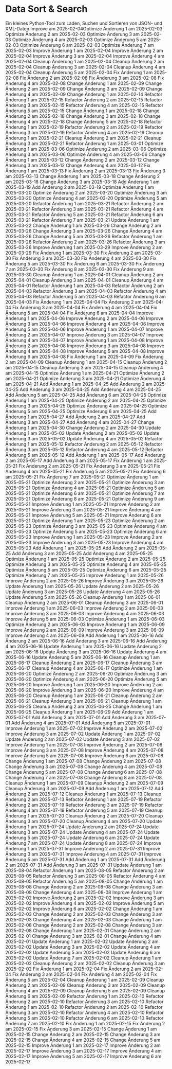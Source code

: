 # Data Sort & Search

Ein kleines Python-Tool zum Laden, Suchen und Sortieren von JSON- und XML-Daten.Improve am 2025-02-04Optimize Änderung 1 am 2025-02-03
Optimize Änderung 2 am 2025-02-03
Optimize Änderung 3 am 2025-02-03
Optimize Änderung 4 am 2025-02-03
Optimize Änderung 5 am 2025-02-03
Optimize Änderung 6 am 2025-02-03
Optimize Änderung 7 am 2025-02-03
Improve Änderung 1 am 2025-02-04
Improve Änderung 2 am 2025-02-04
Improve Änderung 3 am 2025-02-04
Improve Änderung 4 am 2025-02-04
Cleanup Änderung 1 am 2025-02-04
Cleanup Änderung 2 am 2025-02-04
Cleanup Änderung 3 am 2025-02-04
Cleanup Änderung 4 am 2025-02-04
Cleanup Änderung 5 am 2025-02-04
Fix Änderung 1 am 2025-02-08
Fix Änderung 2 am 2025-02-08
Fix Änderung 3 am 2025-02-08
Fix Änderung 4 am 2025-02-08
Change Änderung 1 am 2025-02-09
Change Änderung 2 am 2025-02-09
Change Änderung 3 am 2025-02-09
Change Änderung 4 am 2025-02-09
Change Änderung 1 am 2025-02-14
Refactor Änderung 1 am 2025-02-15
Refactor Änderung 2 am 2025-02-15
Refactor Änderung 3 am 2025-02-15
Refactor Änderung 4 am 2025-02-15
Refactor Änderung 5 am 2025-02-15
Change Änderung 1 am 2025-02-18
Change Änderung 2 am 2025-02-18
Change Änderung 3 am 2025-02-18
Change Änderung 4 am 2025-02-18
Change Änderung 5 am 2025-02-18
Refactor Änderung 1 am 2025-02-19
Refactor Änderung 2 am 2025-02-19
Refactor Änderung 3 am 2025-02-19
Refactor Änderung 4 am 2025-02-19
Cleanup Änderung 1 am 2025-02-21
Cleanup Änderung 2 am 2025-02-21
Cleanup Änderung 3 am 2025-02-21
Refactor Änderung 1 am 2025-03-01
Optimize Änderung 1 am 2025-03-06
Optimize Änderung 2 am 2025-03-06
Optimize Änderung 3 am 2025-03-06
Optimize Änderung 4 am 2025-03-06
Change Änderung 1 am 2025-03-12
Change Änderung 2 am 2025-03-12
Change Änderung 3 am 2025-03-12
Change Änderung 4 am 2025-03-12
Fix Änderung 1 am 2025-03-13
Fix Änderung 2 am 2025-03-13
Fix Änderung 3 am 2025-03-13
Change Änderung 1 am 2025-03-18
Change Änderung 2 am 2025-03-18
Change Änderung 3 am 2025-03-18
Add Änderung 1 am 2025-03-19
Add Änderung 2 am 2025-03-19
Optimize Änderung 1 am 2025-03-20
Optimize Änderung 2 am 2025-03-20
Optimize Änderung 3 am 2025-03-20
Optimize Änderung 4 am 2025-03-20
Optimize Änderung 5 am 2025-03-20
Refactor Änderung 1 am 2025-03-21
Refactor Änderung 2 am 2025-03-21
Refactor Änderung 3 am 2025-03-21
Refactor Änderung 4 am 2025-03-21
Refactor Änderung 5 am 2025-03-21
Refactor Änderung 6 am 2025-03-21
Refactor Änderung 7 am 2025-03-21
Update Änderung 1 am 2025-03-22
Change Änderung 1 am 2025-03-26
Change Änderung 2 am 2025-03-26
Change Änderung 3 am 2025-03-26
Change Änderung 4 am 2025-03-26
Change Änderung 5 am 2025-03-26
Refactor Änderung 1 am 2025-03-26
Refactor Änderung 2 am 2025-03-26
Refactor Änderung 3 am 2025-03-26
Improve Änderung 1 am 2025-03-29
Improve Änderung 2 am 2025-03-29
Fix Änderung 1 am 2025-03-30
Fix Änderung 2 am 2025-03-30
Fix Änderung 3 am 2025-03-30
Fix Änderung 4 am 2025-03-30
Fix Änderung 5 am 2025-03-30
Fix Änderung 6 am 2025-03-30
Fix Änderung 7 am 2025-03-30
Fix Änderung 8 am 2025-03-30
Fix Änderung 9 am 2025-03-30
Cleanup Änderung 1 am 2025-04-01
Cleanup Änderung 2 am 2025-04-01
Cleanup Änderung 3 am 2025-04-01
Cleanup Änderung 4 am 2025-04-01
Refactor Änderung 1 am 2025-04-03
Refactor Änderung 2 am 2025-04-03
Refactor Änderung 3 am 2025-04-03
Refactor Änderung 4 am 2025-04-03
Refactor Änderung 5 am 2025-04-03
Refactor Änderung 6 am 2025-04-03
Fix Änderung 1 am 2025-04-04
Fix Änderung 2 am 2025-04-04
Fix Änderung 3 am 2025-04-04
Fix Änderung 4 am 2025-04-04
Fix Änderung 5 am 2025-04-04
Fix Änderung 6 am 2025-04-04
Improve Änderung 1 am 2025-04-06
Improve Änderung 2 am 2025-04-06
Improve Änderung 3 am 2025-04-06
Improve Änderung 4 am 2025-04-06
Improve Änderung 5 am 2025-04-06
Improve Änderung 1 am 2025-04-07
Improve Änderung 2 am 2025-04-07
Improve Änderung 3 am 2025-04-07
Improve Änderung 4 am 2025-04-07
Improve Änderung 1 am 2025-04-08
Improve Änderung 2 am 2025-04-08
Improve Änderung 3 am 2025-04-08
Improve Änderung 4 am 2025-04-08
Improve Änderung 5 am 2025-04-08
Improve Änderung 6 am 2025-04-08
Fix Änderung 1 am 2025-04-09
Fix Änderung 2 am 2025-04-09
Cleanup Änderung 1 am 2025-04-15
Cleanup Änderung 2 am 2025-04-15
Cleanup Änderung 3 am 2025-04-15
Cleanup Änderung 4 am 2025-04-15
Optimize Änderung 1 am 2025-04-21
Optimize Änderung 2 am 2025-04-21
Optimize Änderung 3 am 2025-04-21
Optimize Änderung 4 am 2025-04-21
Add Änderung 1 am 2025-04-25
Add Änderung 2 am 2025-04-25
Add Änderung 3 am 2025-04-25
Add Änderung 4 am 2025-04-25
Add Änderung 5 am 2025-04-25
Add Änderung 6 am 2025-04-25
Optimize Änderung 1 am 2025-04-25
Optimize Änderung 2 am 2025-04-25
Optimize Änderung 3 am 2025-04-25
Optimize Änderung 4 am 2025-04-25
Optimize Änderung 5 am 2025-04-25
Optimize Änderung 6 am 2025-04-25
Add Änderung 1 am 2025-04-27
Add Änderung 2 am 2025-04-27
Add Änderung 3 am 2025-04-27
Add Änderung 4 am 2025-04-27
Change Änderung 1 am 2025-04-30
Change Änderung 2 am 2025-04-30
Update Änderung 1 am 2025-05-02
Update Änderung 2 am 2025-05-02
Update Änderung 3 am 2025-05-02
Update Änderung 4 am 2025-05-02
Refactor Änderung 1 am 2025-05-12
Refactor Änderung 2 am 2025-05-12
Refactor Änderung 3 am 2025-05-12
Refactor Änderung 4 am 2025-05-12
Refactor Änderung 5 am 2025-05-12
Add Änderung 1 am 2025-05-17
Add Änderung 2 am 2025-05-17
Add Änderung 3 am 2025-05-17
Fix Änderung 1 am 2025-05-21
Fix Änderung 2 am 2025-05-21
Fix Änderung 3 am 2025-05-21
Fix Änderung 4 am 2025-05-21
Fix Änderung 5 am 2025-05-21
Fix Änderung 6 am 2025-05-21
Fix Änderung 7 am 2025-05-21
Optimize Änderung 1 am 2025-05-21
Optimize Änderung 2 am 2025-05-21
Optimize Änderung 3 am 2025-05-21
Optimize Änderung 4 am 2025-05-21
Optimize Änderung 5 am 2025-05-21
Optimize Änderung 6 am 2025-05-21
Optimize Änderung 7 am 2025-05-21
Optimize Änderung 8 am 2025-05-21
Optimize Änderung 9 am 2025-05-21
Improve Änderung 1 am 2025-05-21
Improve Änderung 2 am 2025-05-21
Improve Änderung 3 am 2025-05-21
Improve Änderung 4 am 2025-05-21
Improve Änderung 5 am 2025-05-21
Improve Änderung 6 am 2025-05-21
Optimize Änderung 1 am 2025-05-23
Optimize Änderung 2 am 2025-05-23
Optimize Änderung 3 am 2025-05-23
Optimize Änderung 4 am 2025-05-23
Optimize Änderung 5 am 2025-05-23
Optimize Änderung 6 am 2025-05-23
Improve Änderung 1 am 2025-05-23
Improve Änderung 2 am 2025-05-23
Improve Änderung 3 am 2025-05-23
Improve Änderung 4 am 2025-05-23
Add Änderung 1 am 2025-05-25
Add Änderung 2 am 2025-05-25
Add Änderung 3 am 2025-05-25
Add Änderung 4 am 2025-05-25
Optimize Änderung 1 am 2025-05-25
Optimize Änderung 2 am 2025-05-25
Optimize Änderung 3 am 2025-05-25
Optimize Änderung 4 am 2025-05-25
Optimize Änderung 5 am 2025-05-25
Optimize Änderung 6 am 2025-05-25
Optimize Änderung 7 am 2025-05-25
Improve Änderung 1 am 2025-05-26
Improve Änderung 2 am 2025-05-26
Improve Änderung 3 am 2025-05-26
Update Änderung 1 am 2025-05-26
Update Änderung 2 am 2025-05-26
Update Änderung 3 am 2025-05-26
Update Änderung 4 am 2025-05-26
Update Änderung 5 am 2025-05-26
Cleanup Änderung 1 am 2025-06-01
Cleanup Änderung 2 am 2025-06-01
Cleanup Änderung 3 am 2025-06-01
Improve Änderung 1 am 2025-06-03
Improve Änderung 2 am 2025-06-03
Improve Änderung 3 am 2025-06-03
Improve Änderung 4 am 2025-06-03
Improve Änderung 5 am 2025-06-03
Optimize Änderung 1 am 2025-06-03
Optimize Änderung 2 am 2025-06-03
Improve Änderung 1 am 2025-06-09
Improve Änderung 2 am 2025-06-09
Improve Änderung 3 am 2025-06-09
Improve Änderung 4 am 2025-06-09
Add Änderung 1 am 2025-06-16
Add Änderung 2 am 2025-06-16
Add Änderung 3 am 2025-06-16
Add Änderung 4 am 2025-06-16
Update Änderung 1 am 2025-06-16
Update Änderung 2 am 2025-06-16
Update Änderung 3 am 2025-06-16
Update Änderung 4 am 2025-06-16
Update Änderung 5 am 2025-06-16
Cleanup Änderung 1 am 2025-06-17
Cleanup Änderung 2 am 2025-06-17
Cleanup Änderung 3 am 2025-06-17
Cleanup Änderung 4 am 2025-06-17
Optimize Änderung 1 am 2025-06-20
Optimize Änderung 2 am 2025-06-20
Optimize Änderung 3 am 2025-06-20
Optimize Änderung 4 am 2025-06-20
Optimize Änderung 5 am 2025-06-20
Improve Änderung 1 am 2025-06-20
Improve Änderung 2 am 2025-06-20
Improve Änderung 3 am 2025-06-20
Improve Änderung 4 am 2025-06-20
Cleanup Änderung 1 am 2025-06-21
Cleanup Änderung 2 am 2025-06-21
Cleanup Änderung 3 am 2025-06-21
Cleanup Änderung 1 am 2025-06-25
Cleanup Änderung 2 am 2025-06-25
Change Änderung 1 am 2025-06-25
Cleanup Änderung 1 am 2025-06-29
Add Änderung 1 am 2025-07-01
Add Änderung 2 am 2025-07-01
Add Änderung 3 am 2025-07-01
Add Änderung 4 am 2025-07-01
Add Änderung 5 am 2025-07-01
Improve Änderung 1 am 2025-07-02
Improve Änderung 2 am 2025-07-02
Improve Änderung 3 am 2025-07-02
Update Änderung 1 am 2025-07-02
Update Änderung 2 am 2025-07-02
Update Änderung 3 am 2025-07-02
Improve Änderung 1 am 2025-07-08
Improve Änderung 2 am 2025-07-08
Improve Änderung 3 am 2025-07-08
Improve Änderung 4 am 2025-07-08
Improve Änderung 5 am 2025-07-08
Improve Änderung 6 am 2025-07-08
Change Änderung 1 am 2025-07-08
Change Änderung 2 am 2025-07-08
Change Änderung 3 am 2025-07-08
Change Änderung 4 am 2025-07-08
Change Änderung 5 am 2025-07-08
Change Änderung 6 am 2025-07-08
Change Änderung 7 am 2025-07-08
Change Änderung 8 am 2025-07-08
Cleanup Änderung 1 am 2025-07-09
Cleanup Änderung 2 am 2025-07-09
Cleanup Änderung 3 am 2025-07-09
Add Änderung 1 am 2025-07-12
Add Änderung 2 am 2025-07-12
Cleanup Änderung 1 am 2025-07-13
Cleanup Änderung 2 am 2025-07-13
Refactor Änderung 1 am 2025-07-19
Refactor Änderung 2 am 2025-07-19
Refactor Änderung 3 am 2025-07-19
Refactor Änderung 4 am 2025-07-19
Refactor Änderung 5 am 2025-07-19
Cleanup Änderung 1 am 2025-07-20
Cleanup Änderung 2 am 2025-07-20
Cleanup Änderung 3 am 2025-07-20
Cleanup Änderung 4 am 2025-07-20
Update Änderung 1 am 2025-07-24
Update Änderung 2 am 2025-07-24
Update Änderung 3 am 2025-07-24
Update Änderung 4 am 2025-07-24
Update Änderung 5 am 2025-07-24
Update Änderung 6 am 2025-07-24
Update Änderung 7 am 2025-07-24
Update Änderung 8 am 2025-07-24
Improve Änderung 1 am 2025-07-31
Improve Änderung 2 am 2025-07-31
Improve Änderung 3 am 2025-07-31
Improve Änderung 4 am 2025-07-31
Improve Änderung 5 am 2025-07-31
Add Änderung 1 am 2025-07-31
Add Änderung 2 am 2025-07-31
Add Änderung 3 am 2025-07-31
Update Änderung 1 am 2025-08-04
Refactor Änderung 1 am 2025-08-05
Refactor Änderung 2 am 2025-08-05
Refactor Änderung 3 am 2025-08-05
Refactor Änderung 4 am 2025-08-05
Refactor Änderung 5 am 2025-08-05
Change Änderung 1 am 2025-08-08
Change Änderung 2 am 2025-08-08
Change Änderung 3 am 2025-08-08
Change Änderung 4 am 2025-08-08
Improve Änderung 1 am 2025-02-02
Improve Änderung 2 am 2025-02-02
Improve Änderung 3 am 2025-02-02
Improve Änderung 4 am 2025-02-02
Improve Änderung 5 am 2025-02-02
Improve Änderung 6 am 2025-02-02
Change Änderung 1 am 2025-02-03
Change Änderung 2 am 2025-02-03
Change Änderung 3 am 2025-02-03
Change Änderung 4 am 2025-02-03
Change Änderung 1 am 2025-02-08
Change Änderung 2 am 2025-02-08
Change Änderung 3 am 2025-02-08
Change Änderung 1 am 2025-02-01
Change Änderung 2 am 2025-02-01
Change Änderung 3 am 2025-02-01
Change Änderung 4 am 2025-02-01
Update Änderung 1 am 2025-02-02
Update Änderung 2 am 2025-02-02
Update Änderung 3 am 2025-02-02
Update Änderung 4 am 2025-02-02
Update Änderung 5 am 2025-02-02
Update Änderung 6 am 2025-02-02
Update Änderung 7 am 2025-02-02
Cleanup Änderung 1 am 2025-02-02
Cleanup Änderung 2 am 2025-02-02
Cleanup Änderung 3 am 2025-02-02
Fix Änderung 1 am 2025-02-04
Fix Änderung 2 am 2025-02-04
Fix Änderung 3 am 2025-02-04
Fix Änderung 4 am 2025-02-04
Fix Änderung 5 am 2025-02-04
Cleanup Änderung 1 am 2025-02-09
Cleanup Änderung 2 am 2025-02-09
Cleanup Änderung 3 am 2025-02-09
Cleanup Änderung 4 am 2025-02-09
Cleanup Änderung 5 am 2025-02-09
Cleanup Änderung 6 am 2025-02-09
Refactor Änderung 1 am 2025-02-10
Refactor Änderung 2 am 2025-02-10
Refactor Änderung 3 am 2025-02-10
Refactor Änderung 1 am 2025-02-10
Refactor Änderung 2 am 2025-02-10
Refactor Änderung 3 am 2025-02-10
Refactor Änderung 4 am 2025-02-10
Refactor Änderung 5 am 2025-02-10
Refactor Änderung 6 am 2025-02-10
Refactor Änderung 7 am 2025-02-10
Fix Änderung 1 am 2025-02-15
Fix Änderung 2 am 2025-02-15
Fix Änderung 3 am 2025-02-15
Change Änderung 1 am 2025-02-15
Change Änderung 2 am 2025-02-15
Change Änderung 3 am 2025-02-15
Change Änderung 4 am 2025-02-15
Change Änderung 5 am 2025-02-15
Improve Änderung 1 am 2025-02-17
Improve Änderung 2 am 2025-02-17
Improve Änderung 3 am 2025-02-17
Improve Änderung 4 am 2025-02-17
Improve Änderung 5 am 2025-02-17
Improve Änderung 6 am 2025-02-17
